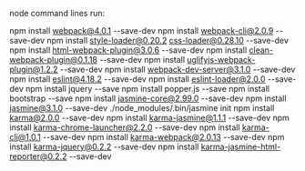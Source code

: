 node command lines run:

npm install webpack@4.0.1 --save-dev
npm install webpack-cli@2.0.9 --save-dev
npm install style-loader@0.20.2 css-loader@0.28.10 --save-dev
npm install html-webpack-plugin@3.0.6 --save-dev
npm install clean-webpack-plugin@0.1.18 --save-dev
npm install uglifyjs-webpack-plugin@1.2.2 --save-dev
npm install webpack-dev-server@3.1.0 --save-dev
npm install eslint@4.18.2 --save-dev
npm install eslint-loader@2.0.0 --save-dev
npm install jquery --save
npm install popper.js --save
npm install bootstrap --save
npm install jasmine-core@2.99.0 --save-dev
npm install jasmine@3.1.0 --save-dev
./node_modules/.bin/jasmine init
npm install karma@2.0.0 --save-dev
npm install karma-jasmine@1.1.1 --save-dev
npm install karma-chrome-launcher@2.2.0 --save-dev
npm install karma-cli@1.0.1 --save-dev
npm install karma-webpack@2.0.13 --save-dev
npm install karma-jquery@0.2.2 --save-dev
npm install karma-jasmine-html-reporter@0.2.2 --save-dev
